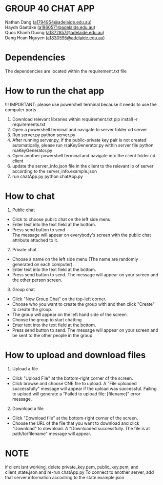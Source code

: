 
# GROUP 40 CHAT APP
Nathan Dang (a1794954@adelaide.edu.au) <br>
Haydn Gaetdke (a1860571@adelaide.edu.au) <br>
Quoc Khanh Duong (a1872857@adelaide.edu.au) <br>
Dang Hoan Nguyen (a1830595@adelaide.edu.au) <br>

# Dependencies
The dependencies are located within the requirement.txt file

# How to run the chat app
!!! IMPORTANT: please use powershell terminal because it needs to use the computer ports
1. Download relevant libraries within requirement.txt 
pip install -r requirements.txt
2. Open a powershell terminal and navigate to server folder
cd server
3. Run server.py 
python server.py
4. After running server.py, if the public-private key pair is not created automatically, please run rsaKeyGenerator.py within server file
python rsaKeyGenerator.py
5. Open another powershell terminal and navigate into the client folder
cd client
6. update the server_info.json file in the client to the relevant ip of server according to the server_info.example.json
8. run chatApp.py 
python chatApp.py
# How to chat 
1. Public chat
- Click to choose public chat on the left side menu. <br>
- Enter text into the text field at the bottom. <br>
- Press send button to send <br>
The message will appear on everybody's screen with the public chat attribute attached to it.
2. Private chat
- Choose a name on the left side menu (The name are randomly generated on each computer). <br> 
- Enter text into the text field at the bottom. <br>
- Press send button to send. The message will appear on your screen and the other person screen. <br>
3. Group chat
- Click "New Group Chat" on the top-left corner. <br>
- Choose who you want to create the group with and then click "Create" to create the group.
- The group will appear on the left hand side of the screen. <br>
- Choose the group to start chatting <br>
- Enter text into the text field at the bottom. <br>
- Press send button to send. The message will appear on your screen and be sent to the other people in the group. <br>

# How to upload and download files
1. Upload a file
- Click "Upload File" at the bottom-right corner of the screen. <br>
- Click browse and choose ONE file to upload. A "File uploaded successfully" message will appear if the upload was successful. Failing to upload will generate a "Failed to upload file: [filename]" error message. <br>
2. Download a file
- Click "Download file" at the bottom-right corner of the screen. <br>
- Choose the URL of the file that you want to download and click "Download" to download. A "Downloaded successfully. The file is at path/to/filename" message will appear. <br>

# NOTE
if client isnt working, delete private_key.pem, public_key.pem, and client_state.json and re-run chatApp.py
To connect to another server, add that server information accodring to the state.example.json
